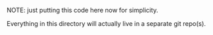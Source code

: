 NOTE: just putting this code here now for simplicity.

Everything in this directory will actually live in
a separate git repo(s).